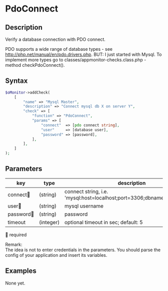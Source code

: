 # PdoConnect #

## Description ##

Verify a database connection with PDO connect.

PDO supports a wide range of database types - see <http://php.net/manual/en/pdo.drivers.php>.
BUT: I just started with Mysql. To implement more types go to classes/appmonitor-checks.class.php - method checkPdoConnect().

## Syntax ##

```php
$oMonitor->addCheck(
    [
        "name" => "Mysql Master",
        "description" => "Connect mysql db X on server Y",
        "check" => [
            "function" => "PdoConnect",
            "params" => [
                "connect"  => [pdo connect string],
                "user"     => [database user],
                "password" => [password],
            ],
        ],
    ]
);
```

## Parameters ##

| key      | type     | description
|---       |---       |---
|connect🔸 |(string)  |connect string, i.e. 'mysql:host=localhost;port=3306;dbname=mydatabase;'
|user🔸    |(string)  |mysql username
|password🔸|(string)  |password
|timeout   |(integer) |optional timeout in sec; default: 5

🔸 required

Remark:  
The idea is not to enter credentials in the parameters. You should parse the config of your application and insert its variables.

## Examples ##

None yet.
